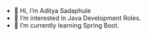 - 👋 Hi, I’m Aditya Sadaphule
- 👀 I’m interested in Java Development Roles.
- 🌱 I’m currently learning Spring Boot.

<a href="https://leetcode.com/AdityaSada/">![<LeetCode>](https://img.shields.io/badge/LeetCode-white?style=for-the-badge&logo=LeetCode&logoColor=dark-yellow) </a>



<!---
AdityaSadaphule/AdityaSadaphule is a ✨ special ✨ repository because its `README.md` (this file) appears on your GitHub profile.
You can click the Preview link to take a look at your changes.
--->
